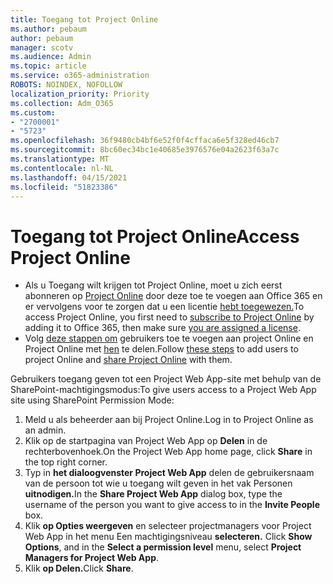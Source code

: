 ```yaml
---
title: Toegang tot Project Online
ms.author: pebaum
author: pebaum
manager: scotv
ms.audience: Admin
ms.topic: article
ms.service: o365-administration
ROBOTS: NOINDEX, NOFOLLOW
localization_priority: Priority
ms.collection: Adm_O365
ms.custom:
- "2700001"
- "5723"
ms.openlocfilehash: 36f9480cb4bf6e52f0f4cffaca6e5f328ed46cb7
ms.sourcegitcommit: 8bc60ec34bc1e40685e3976576e04a2623f63a7c
ms.translationtype: MT
ms.contentlocale: nl-NL
ms.lasthandoff: 04/15/2021
ms.locfileid: "51823386"
---
```

# <a name="access-project-online"></a><span data-ttu-id="8657c-102">Toegang tot Project Online</span><span class="sxs-lookup"><span data-stu-id="8657c-102">Access Project Online</span></span>

- <span data-ttu-id="8657c-103">Als u Toegang wilt krijgen tot Project Online, moet u zich eerst abonneren op [Project Online](https://docs.microsoft.com/ProjectOnline/get-started-with-project-online) door deze toe te voegen aan Office 365 en er vervolgens voor te zorgen dat u een licentie [hebt toegewezen.](https://docs.microsoft.com/ProjectOnline/step-1-sign-up-for-project-online#next-make-sure-you-can-get-in)</span><span class="sxs-lookup"><span data-stu-id="8657c-103">To access Project Online, you first need to [subscribe to Project Online](https://docs.microsoft.com/ProjectOnline/get-started-with-project-online) by adding it to Office 365, then make sure [you are assigned a license](https://docs.microsoft.com/ProjectOnline/step-1-sign-up-for-project-online#next-make-sure-you-can-get-in).</span></span>
- <span data-ttu-id="8657c-104">Volg [deze stappen om](https://docs.microsoft.com/ProjectOnline/step-2-add-people-to-project-online) gebruikers toe te voegen aan project Online en Project Online met [hen](https://docs.microsoft.com/ProjectOnline/step-2-add-people-to-project-online#4-finally-share-project-online-with-the-people-you-added) te delen.</span><span class="sxs-lookup"><span data-stu-id="8657c-104">Follow [these steps](https://docs.microsoft.com/ProjectOnline/step-2-add-people-to-project-online) to add users to project Online and [share Project Online](https://docs.microsoft.com/ProjectOnline/step-2-add-people-to-project-online#4-finally-share-project-online-with-the-people-you-added) with them.</span></span>

<span data-ttu-id="8657c-105">Gebruikers toegang geven tot een Project Web App-site met behulp van de SharePoint-machtigingsmodus:</span><span class="sxs-lookup"><span data-stu-id="8657c-105">To give users access to a Project Web App site using SharePoint Permission Mode:</span></span>

1. <span data-ttu-id="8657c-106">Meld u als beheerder aan bij Project Online.</span><span class="sxs-lookup"><span data-stu-id="8657c-106">Log in to Project Online as an admin.</span></span>
2. <span data-ttu-id="8657c-107">Klik op de startpagina van Project Web App op **Delen** in de rechterbovenhoek.</span><span class="sxs-lookup"><span data-stu-id="8657c-107">On the Project Web App home page, click **Share** in the top right corner.</span></span>
3. <span data-ttu-id="8657c-108">Typ in **het dialoogvenster Project Web App** delen de gebruikersnaam van de persoon tot wie u toegang wilt geven in het vak Personen **uitnodigen.**</span><span class="sxs-lookup"><span data-stu-id="8657c-108">In the **Share Project Web App** dialog box, type the username of the person you want to give access to in the **Invite People** box.</span></span>
4. <span data-ttu-id="8657c-109">Klik **op Opties weergeven** en selecteer projectmanagers voor Project Web App in het menu Een machtigingsniveau **selecteren.** </span><span class="sxs-lookup"><span data-stu-id="8657c-109">Click **Show Options**, and in the **Select a permission level** menu, select **Project Managers for Project Web App**.</span></span>
5. <span data-ttu-id="8657c-110">Klik **op Delen.**</span><span class="sxs-lookup"><span data-stu-id="8657c-110">Click **Share**.</span></span>
